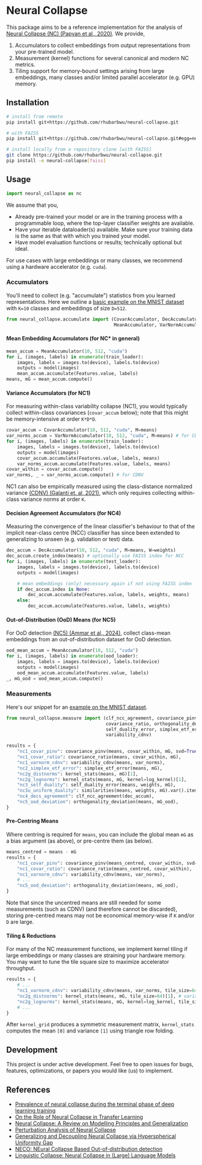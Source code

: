 # Neural Collapse

This package aims to be a reference implementation for the analysis of
[Neural Collapse (NC) (Papyan et al., 2020)](https://www.pnas.org/doi/full/10.1073/pnas.2015509117).
We provide,

1. Accumulators to collect embeddings from output representations from your
   pre-trained model.
2. Measurement (kernel) functions for several canonical and modern NC metrics.
3. Tiling support for memory-bound settings arising from large embeddings,
   many classes and/or limited parallel accelerator (e.g. GPU) memory.

## Installation

```sh
# install from remote
pip install git+https://github.com/rhubarbwu/neural-collapse.git

# with FAISS
pip install git+https://github.com/rhubarbwu/neural-collapse.git#egg=neural_collapse[faiss]

# install locally from a repository clone [with FAISS]
git clone https://github.com/rhubarbwu/neural-collapse.git
pip install -e neural-collapse[faiss]
```

## Usage

```py
import neural_collapse as nc
```

We assume that you,

- Already pre-trained your model or are in the training process with a
  programmable loop, where the top-layer classifier weights are available.
- Have your iterable dataloader(s) available. Make sure your training data is
  the same as that with which you trained your model.
- Have model evaluation functions or results; technically optional but ideal.

For use cases with large embeddings or many classes, we recommend using a
hardware accelerator (e.g. `cuda`).

### Accumulators

You'll need to collect (e.g. "accumulate") statistics from you learned
representations. Here we outline a
[basic example on the MNIST dataset](./examples/mnist.py) with `K=10`
classes and embeddings of size `D=512`.

```py
from neural_collapse.accumulate import (CovarAccumulator, DecAccumulator,
                                        MeanAccumulator, VarNormAccumulator)
```

#### Mean Embedding Accumulators (for NC\* in general)

```py
mean_accum = MeanAccumulator(10, 512, "cuda")
for i, (images, labels) in enumerate(train_loader):
    images, labels = images.to(device), labels.to(device)
    outputs = model(images)
    mean_accum.accumulate(Features.value, labels)
means, mG = mean_accum.compute()
```

#### Variance Accumulators (for NC1)

For measuring within-class variability collapse (NC1), you would typically
collect within-class covariances (`covar_accum` below); note that this might
be memory-intensive at order `K*D*D`.

```py
covar_accum = CovarAccumulator(10, 512, "cuda", M=means)
var_norms_accum = VarNormAccumulator(10, 512, "cuda", M=means) # for CDNV
for i, (images, labels) in enumerate(train_loader):
    images, labels = images.to(device), labels.to(device)
    outputs = model(images)
    covar_accum.accumulate(Features.value, labels, means)
    var_norms_accum.accumulate(Features.value, labels, means)
covar_within = covar_accum.compute()
var_norms, _ = var_norms_accum.compute() # for CDNV
```

NC1 can also be empirically measured using the class-distance normalized
variance [(CDNV) (Galanti et. al, 2021)](https://arxiv.org/abs/2112.15121),
which only requires collecting within-class variance norms at order `K`.

#### Decision Agreement Accumulators (for NC4)

Measuring the convergence of the linear classifier's behaviour to that of the
implicit near-class centre (NCC) classifier has since been extended to
generalizing to unseen (e.g. validation or test) data.

```py
dec_accum = DecAccumulator(10, 512, "cuda", M=means, W=weights)
dec_accum.create_index(means) # optionally use FAISS index for NCC
for i, (images, labels) in enumerate(test_loader):
    images, labels = images.to(device), labels.to(device)
    outputs = model(images)

    # mean embeddings (only) necessary again if not using FAISS index
    if dec_accum.index is None:
        dec_accum.accumulate(Features.value, labels, weights, means)
    else:
        dec_accum.accumulate(Features.value, labels, weights)
```

#### Out-of-Distribution (OoD) Means (for NC5)

For OoD detection
[(NC5) (Ammar et al., 2024)](https://arxiv.org/abs/2310.06823), collect
class-mean embeddings from an out-of-distribution dataset for OoD detection.

```py
ood_mean_accum = MeanAccumulator(10, 512, "cuda")
for i, (images, labels) in enumerate(ood_loader):
    images, labels = images.to(device), labels.to(device)
    outputs = model(images)
    ood_mean_accum.accumulate(Features.value, labels)
_, mG_ood = ood_mean_accum.compute()
```

### Measurements

Here's our snippet for an [example on the MNIST dataset](./examples/mnist.py).

```py
from neural_collapse.measure import (clf_ncc_agreement, covariance_pinv,
                                     covariance_ratio, orthogonality_deviation,
                                     self_duality_error, simplex_etf_error,
                                     variability_cdnv)

results = {
    "nc1_covar_pinv": covariance_pinv(means, covar_within, mG, svd=True),
    "nc1_covar_ratio": covariance_ratio(means, covar_within, mG),
    "nc1_varnorm_cdnv": variability_cdnv(means, var_norms),
    "nc2_simplex_etf_error": simplex_etf_error(means, mG),
    "nc2g_distnorms": kernel_stats(means, mG)[1],
    "nc2g_lognorms": kernel_stats(means, mG, kernel=log_kernel)[1],
    "nc3_self_duality": self_duality_error(means, weights, mG),
    "nc3u_uniform_duality": similarities(means, weights, mG).var().item(),
    "nc4_decs_agreement": clf_ncc_agreement(dec_accum),
    "nc5_ood_deviation": orthogonality_deviation(means, mG_ood),
}
```

#### Pre-Centring Means

Where centring is required for `means`, you can include the global mean `mG`
as a bias argument (as above), or pre-centre them (as below).

```py
means_centred = means - mG
results = {
    "nc1_covar_pinv": covariance_pinv(means_centred, covar_within, svd=True),
    "nc1_covar_ratio": covariance_ratio(means_centred, covar_within),
    "nc1_varnorm_cdnv": variability_cdnv(means, var_norms),
    # ...
    "nc5_ood_deviation": orthogonality_deviation(means, mG_ood),
}
```

Note that since the uncentred means are still needed for some measurements
(such as CDNV) (and therefore cannot be discarded), storing pre-centred means
may not be economical memory-wise if `K` and/or `D` are large.

#### Tiling & Reductions

For many of the NC measurement functions, we implement kernel tiling if large
embeddings or many classes are straining your hardware memory. You may want to
tune the tile square size to maximize accelerator throughput.

```py
results = {
    # ...
    "nc1_varnorm_cdnv": variability_cdnv(means, var_norms, tile_size=64),
    "nc2g_distnorms": kernel_stats(means, mG, tile_size=64)[1], # variance
    "nc2g_lognorms": kernel_stats(means, mG, kernel=log_kernel, tile_size=64)[1], # variance
    # ...
}
```

After `kernel_grid` produces a symmetric measurement matrix, `kernel_stats`
computes the mean `[0]` and variance `[1]` using triangle row folding.

## Development

This project is under active development. Feel free to open issues for bugs,
features, optimizations, or papers you would like (us) to implement.

## References

- [Prevalence of neural collapse during the terminal phase of deep learning training](https://www.pnas.org/doi/full/10.1073/pnas.2015509117)
- [On the Role of Neural Collapse in Transfer Learning](https://arxiv.org/abs/2112.15121)
- [Neural Collapse: A Review on Modelling Principles and Generalization](https://arxiv.org/abs/2206.04041)
- [Perturbation Analysis of Neural Collapse](https://proceedings.mlr.press/v202/tirer23a)
- [Generalizing and Decoupling Neural Collapse via Hyperspherical Uniformity Gap](https://arxiv.org/abs/2303.06484)
- [NECO: NEural Collapse Based Out-of-distribution detection](https://arxiv.org/abs/2310.06823)
- [Linguistic Collapse: Neural Collapse in (Large) Language Models](https://arxiv.org/abs/2405.17767)
